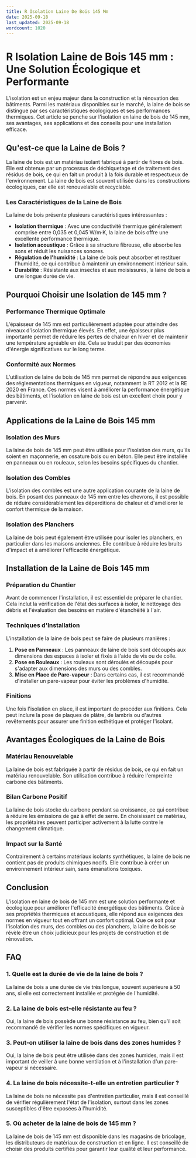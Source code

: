 ```yaml
---
title: R Isolation Laine De Bois 145 Mm
date: 2025-09-18
last_updated: 2025-09-18
wordcount: 1020
---
```


# R Isolation Laine de Bois 145 mm : Une Solution Écologique et Performante

L'isolation est un enjeu majeur dans la construction et la rénovation des bâtiments. Parmi les matériaux disponibles sur le marché, la laine de bois se distingue par ses caractéristiques écologiques et ses performances thermiques. Cet article se penche sur l'isolation en laine de bois de 145 mm, ses avantages, ses applications et des conseils pour une installation efficace.

## Qu'est-ce que la Laine de Bois ?

La laine de bois est un matériau isolant fabriqué à partir de fibres de bois. Elle est obtenue par un processus de déchiquetage et de traitement des résidus de bois, ce qui en fait un produit à la fois durable et respectueux de l'environnement. La laine de bois est souvent utilisée dans les constructions écologiques, car elle est renouvelable et recyclable.

### Les Caractéristiques de la Laine de Bois

La laine de bois présente plusieurs caractéristiques intéressantes :

- **Isolation thermique** : Avec une conductivité thermique généralement comprise entre 0,035 et 0,045 W/m·K, la laine de bois offre une excellente performance thermique.
- **Isolation acoustique** : Grâce à sa structure fibreuse, elle absorbe les sons et réduit les nuisances sonores.
- **Régulation de l'humidité** : La laine de bois peut absorber et restituer l'humidité, ce qui contribue à maintenir un environnement intérieur sain.
- **Durabilité** : Résistante aux insectes et aux moisissures, la laine de bois a une longue durée de vie.

## Pourquoi Choisir une Isolation de 145 mm ?

### Performance Thermique Optimale

L'épaisseur de 145 mm est particulièrement adaptée pour atteindre des niveaux d'isolation thermique élevés. En effet, une épaisseur plus importante permet de réduire les pertes de chaleur en hiver et de maintenir une température agréable en été. Cela se traduit par des économies d'énergie significatives sur le long terme.

### Conformité aux Normes

L'utilisation de laine de bois de 145 mm permet de répondre aux exigences des réglementations thermiques en vigueur, notamment la RT 2012 et la RE 2020 en France. Ces normes visent à améliorer la performance énergétique des bâtiments, et l'isolation en laine de bois est un excellent choix pour y parvenir.

## Applications de la Laine de Bois 145 mm

### Isolation des Murs

La laine de bois de 145 mm peut être utilisée pour l'isolation des murs, qu'ils soient en maçonnerie, en ossature bois ou en béton. Elle peut être installée en panneaux ou en rouleaux, selon les besoins spécifiques du chantier.

### Isolation des Combles

L'isolation des combles est une autre application courante de la laine de bois. En posant des panneaux de 145 mm entre les chevrons, il est possible de réduire considérablement les déperditions de chaleur et d'améliorer le confort thermique de la maison.

### Isolation des Planchers

La laine de bois peut également être utilisée pour isoler les planchers, en particulier dans les maisons anciennes. Elle contribue à réduire les bruits d'impact et à améliorer l'efficacité énergétique.

## Installation de la Laine de Bois 145 mm

### Préparation du Chantier

Avant de commencer l'installation, il est essentiel de préparer le chantier. Cela inclut la vérification de l'état des surfaces à isoler, le nettoyage des débris et l'évaluation des besoins en matière d'étanchéité à l'air.

### Techniques d'Installation

L'installation de la laine de bois peut se faire de plusieurs manières :

1. **Pose en Panneaux** : Les panneaux de laine de bois sont découpés aux dimensions des espaces à isoler et fixés à l'aide de vis ou de colle.
2. **Pose en Rouleaux** : Les rouleaux sont déroulés et découpés pour s'adapter aux dimensions des murs ou des combles.
3. **Mise en Place de Pare-vapeur** : Dans certains cas, il est recommandé d'installer un pare-vapeur pour éviter les problèmes d'humidité.

### Finitions

Une fois l'isolation en place, il est important de procéder aux finitions. Cela peut inclure la pose de plaques de plâtre, de lambris ou d'autres revêtements pour assurer une finition esthétique et protéger l'isolant.

## Avantages Écologiques de la Laine de Bois

### Matériau Renouvelable

La laine de bois est fabriquée à partir de résidus de bois, ce qui en fait un matériau renouvelable. Son utilisation contribue à réduire l'empreinte carbone des bâtiments.

### Bilan Carbone Positif

La laine de bois stocke du carbone pendant sa croissance, ce qui contribue à réduire les émissions de gaz à effet de serre. En choisissant ce matériau, les propriétaires peuvent participer activement à la lutte contre le changement climatique.

### Impact sur la Santé

Contrairement à certains matériaux isolants synthétiques, la laine de bois ne contient pas de produits chimiques nocifs. Elle contribue à créer un environnement intérieur sain, sans émanations toxiques.

## Conclusion

L'isolation en laine de bois de 145 mm est une solution performante et écologique pour améliorer l'efficacité énergétique des bâtiments. Grâce à ses propriétés thermiques et acoustiques, elle répond aux exigences des normes en vigueur tout en offrant un confort optimal. Que ce soit pour l'isolation des murs, des combles ou des planchers, la laine de bois se révèle être un choix judicieux pour les projets de construction et de rénovation.

## FAQ

### 1. Quelle est la durée de vie de la laine de bois ?

La laine de bois a une durée de vie très longue, souvent supérieure à 50 ans, si elle est correctement installée et protégée de l'humidité.

### 2. La laine de bois est-elle résistante au feu ?

Oui, la laine de bois possède une bonne résistance au feu, bien qu'il soit recommandé de vérifier les normes spécifiques en vigueur.

### 3. Peut-on utiliser la laine de bois dans des zones humides ?

Oui, la laine de bois peut être utilisée dans des zones humides, mais il est important de veiller à une bonne ventilation et à l'installation d'un pare-vapeur si nécessaire.

### 4. La laine de bois nécessite-t-elle un entretien particulier ?

La laine de bois ne nécessite pas d'entretien particulier, mais il est conseillé de vérifier régulièrement l'état de l'isolation, surtout dans les zones susceptibles d'être exposées à l'humidité.

### 5. Où acheter de la laine de bois de 145 mm ?

La laine de bois de 145 mm est disponible dans les magasins de bricolage, les distributeurs de matériaux de construction et en ligne. Il est conseillé de choisir des produits certifiés pour garantir leur qualité et leur performance.
